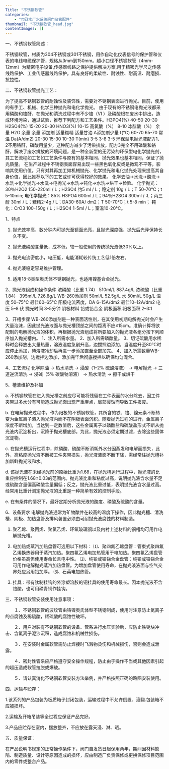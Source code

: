 ```yaml
---
Title: "不锈钢软管"
categories:
    - "市政水厂水系统阀门及管配件"
thumbnail: "不锈钢软管_head.jpg"
contentImages: []
---
```

一、不锈钢软管简述：

不锈钢软管，材质为304不锈钢或301不锈钢，用作自动化仪表信号的保护管和仪表的电线电缆保护管，规格从3mm到150mm。超小口径不锈钢软管（4mm-12mm）为精密电子设备,传感器线路之保护提供解决方案,用于精密光学尺之传感线路保护、工业传感器线路保护。具有良好的柔软性、耐蚀性、耐高温、耐磨损、抗拉性。

二、不锈钢软管抛光工艺：

为了提高不锈钢软管的耐蚀性及装饰性，需要对不锈钢表面进行抛光。目前，使用的有手工、机械、化学三种抛光和电化学抛光。 由于现有的不锈钢电抛光液都采用磷酸和铬酐，在抛光和清洗过程中有不少铬（Ⅵ ）及磷酸根在废水中排出，造成环境污染，通过试验，推荐下列配方和工艺条件。H3PO4(%) 40-50 20-30 H2SO4(%) 15-20 20-30 HNO3(%) 10-15 高氯酸（%） 8-10 冰醋酸（%） 余量 H2O 余量 余量 添加剂 适量糊精 适量甘油 A添加剂少量 t(℃) 60-70 65-70 常温 Da(A/dm2) 20-30 15-30 10-30 T(min) 3-5 3-8 3-5 环保型电抛光液配方1、2不用铬酐，磷酸用量少，这种配方减少了污染排放。配方3完全不用磷酸和铬酐，解决了废水排放的环境问题，是一种全新型的无污染的环保型电化学抛光剂，其工艺流程如工艺如工艺条件与原有的基本相同，抛光效果也基本相同，保证了抛光质量。 在生产过程中不锈钢表面容易出现一些黑色氧化皮或是微观不平等，影响其使用价值。只有对其再加工如机械抛光、化学抛光和电化抛光处理来提高其自身价值，因此推荐以下的工艺或许可获得较好的效果。 化学去油→水洗→酸洗→水洗→化学抛光→水洗→电抛光→水洗→钝化→水洗→烘干→检验。 化学抛光：30％H2O2 150-220ml / L；H2SO4 约5 ml / L；稳定剂 10g / L；T 50-70℃；t 5-10min; 电化学抛光：85% H3PO4 600ml / L；94％H2SO4 300ml / :L；丙三醇 30ml / L；糖精2-4g / L；DA30-60A/ dm2；T 50-70℃；t 5-8 min； 钝化：CrO3 100-150g / L；H2SO4 1-5ml / L；室温10-20℃。

1、特点

1) 抛光效率高，数分钟内可抛光至镜面光亮，且抛光深度强，抛光后光泽保持长久不变。

2) 抛光液磷酸含量低，成本低，较一般使用的传统抛光液低30%以上。

3) 抛光电流密度小，电压低，电能消耗较传统工艺低1倍左右。

4) 抛光液稳定容易维护管理。

5) 适用18-8类型奥氏体不锈钢抛光，也适用镍基合金抛光。

2、抛光液组成和操作条件 浓磷酸（比重 1.74） 510ml/L 887.4g/L 浓硫酸（比重1.84） 395ml/L 726.8g/L WB-260添加剂 50ml/L 52.5g/L 水 50ml/L 50g/L 温度 50–75℃ 最佳60–65℃ 阳极电流密度，DA 6–15A/dm2 最佳10–12A/dm2 电压 5–8 伏 抛光时间 3–5分钟 阴极材料 铅或铅合金 阴极面积∶阳极面积 2–3∶1

3、开槽步骤 WB-260添加剂是一种表面活性剂，在其使用初期电解抛光时会产生大量泡沫，因此抛光液液面与抛光槽顶部之间的距离不应≤15cm。准确计算将欲配制的电解抛光液的体积，再根据抛光液组成将所要加入的抛光液各组分按下列顺序加入抛光槽内。 1、注入所需水量。 2、加入所需磷酸量。 3、切记硫酸用水稀释时会释放出大量热量，溶液温度急剧升高，边搅拌边添加，当温度升至80℃时应停止添加，待溶液冷却后再进一步添加直至全部加完。 4、加入所需数量WB-260添加剂，边搅拌边添加，添加完毕后彻底搅拌以确保均匀混合。

4、工艺流程 化学除油 → 热水清洗 → 浸酸（1–2% 硫酸溶液） → 电解抛光 → 三道逆流清洗 → 浸碱（5% 碳酸钠溶液） → 热水清洗 → 擦干或烘干

5、槽液维护及补加

a. 不锈钢软管在进入抛光槽之前应尽可能将残留在工件表面的水分除去，因工件夹带过多水分有可能造成抛光面出现严重麻点，局部浸蚀而导致工件报废。

b. 在电解抛光过程中，作为阳极的不锈钢软管，其所含的铁、铬、镍元素不断转变为金属离子溶入抛光液内而不在阴极表面沉积。随着抛光过程的进行，金属离子浓度不断增加，当达到一定数值后，这些金属离子以磷酸盐和硫酸盐形式不断从抛光液内沉淀析出，沉降于抛光槽底部。为此，抛光液必须定期过滤，去除这些固体沉淀物。

c. 在抛光槽运行过程中，除磷酸、硫酸不断消耗外水分因蒸发和电解而损失，此外，高粘度抛光液不断被工件夹带损失，抛光液液面不断下降，需经常往抛光槽补加新鲜抛光液和水。

d. 该抛光液在未经抛光前的原始比重为1.68，在抛光槽运行过程中，抛光液的比重应控制在1.68±0.03的范围内。抛光液比重和粘度过高，说明抛光液含水量不足或硫酸含量偏高磷酸含量偏低；反之，抛光液比重过低，表明抛光液含水量过高。经常用比重计测定抛光液的比重是一种简单有效的控制手段。

e. 在有条件的情况下，最好定期分析抛光液的酸度、磷酸及硫酸的含量。

6、设备要求 电解抛光液通常为矿物酸并在较高的温度下操作，因此抛光槽、清洗槽、阴极、加热盘管及排风装置必须由可耐抛光液腐蚀的材料制造。

1) 聚乙烯、聚丙烯、聚氯乙烯、环氧玻璃钢以及内衬上述材料的钢槽均可用作电解抛光槽。

2) 电加热或蒸汽加热盘管可选用以下材料： ⑴、聚四氟乙烯盘管：管束式聚四氟乙烯换热器用于蒸汽加热。聚四氟乙烯电加热管用于电加热。聚四氟乙烯盘管价格虽高但使用寿命长且电中性。 ⑵、纯铅或铅锑合金盘管：纯铅或铅锑合金可用作电解抛光蒸汽加热盘管。为增加盘管使用寿命，在抛光液液面与空气交界处应另用铅加厚。 ⑶、石英电加热管。

3) 挂具：带有钛制挂钩的外涂塑溶胶的铜挂具的使用寿命最长。因本抛光液不含铬酸，也可用磷青铜作挂钩。

三、不锈钢软管安装使用注意事项：

　　１、不锈钢软管的波纹管由铬镍奥氏体型不锈钢制成，使用时注意防止氮离子的点腐蚀及稀硫酸，稀硫酸的腐蚀性破坏。

　　２、用户对装有不锈钢软管的设备、管系进行水压实验后，应防止铁锈块冲击、含氯离子泥沙沉积，造成腐蚀和机械性损伤。

　　３、在安装时金属软管需防止焊接时飞溅物烫伤和机械损伤，否则会造成泄露。

　　４、密封性管系应严格遵守安全操作规程，防止由于操作不当或其他因素引起的超压造成软管拉脱或爆破。

　　５、请认真消化不锈钢软管安装方法举例，并严格按照正确的略图安装使用。

四、运输与贮存：

1.该系列的产品包装为板质箱子封闭包装，运输过程中不允许倒置、滚翻.包装箱不应被损坏。

2.运输及开箱吊装等全过程应保证产品完好。

3.产品应贮存在室内，摆放整齐，不应放在露天浸、淋、晒。

五、质量保证：

在产品说明书规定的正常操作条件下，阀门自发货日起保用两年，期间因材料缺陷、制造质量、设计等原因造成的损坏，应由制造厂负责保修或更换保修项目范围内的零件或整台产品。


